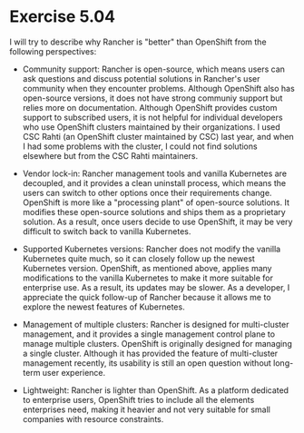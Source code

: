 # Exercise 5.04
I will try to describe why Rancher is "better" than OpenShift from the following perspectives:

- Community support: Rancher is open-source, which means users can ask questions and discuss potential solutions in Rancher's user community when they encounter problems. Although OpenShift also has open-source versions, it does not have strong communiy support but relies more on documentation. Although OpenShift provides custom support to subscribed users, it is not helpful for individual developers who use OpenShift clusters maintained by their organizations. I used CSC Rahti 
(an OpenShift cluster maintained by CSC) last year, and when I had some problems with the cluster, I could not find solutions elsewhere but from the CSC Rahti maintainers. 

- Vendor lock-in: Rancher management tools and vanilla Kubernetes are decoupled, and it provides a clean uninstall process, which means the users
can switch to other options once their requirements change. OpenShift is more like a "processing plant" of open-source solutions. It modifies these open-source solutions and ships them as a proprietary solution. As a result, once users decide to use OpenShift, it may be very difficult to switch back to vanilla Kubernetes. 

- Supported Kubernetes versions: Rancher does not modify the vanilla Kubernetes quite much, so it can closely follow up the newest Kubernetes version.
OpenShift, as mentioned above, applies many modifications to the vanilla Kubernetes to make it more suitable for enterprise use. As a result,
its updates may be slower. As a developer, I appreciate the quick follow-up of Rancher because it allows me to explore the newest features
of Kubernetes. 

- Management of multiple clusters: Rancher is designed for multi-cluster management, and it provides a single management control plane to manage multiple clusters. 
OpenShift is originally designed for managing a single cluster. Although it has provided the feature of multi-cluster management recently, its usability is still an open question without long-term user experience. 

- Lightweight: Rancher is lighter than OpenShift. As a platform dedicated to enterprise users, OpenShift tries to include all the elements enterprises need, making it heavier and not very suitable for small companies with resource constraints. 
